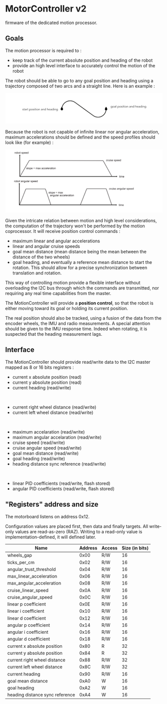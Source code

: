 # MotorController v2
firmware of the dedicated motion processor.

## Goals

The motion processor is required to :
* keep track of the current absolute position and heading of the robot
* provide an high level interface to accurately control the motion of the robot

The robot should be able to go to any goal position and heading using a trajectory composed of two arcs and a straight line.
Here is an example :

![trajectory](specs/trajectory.jpeg)

Because the robot is not capable of infinite linear nor angular acceleration, maximum accelerations should be defined and
the speed profiles should look like (for example) :

![speeds](specs/speeds.png)

Given the intricate relation between motion and high level considerations, the computation of the trajectory won't be performed by the
motion coprocessor. It will receive position control commands :
* maximum linear and angular accelerations
* linear and angular cruise speeds
* goal mean distance (mean distance being the mean between the distance of the two wheels)
* goal heading, and eventually a reference mean distance to start the rotation. This should allow for a precise synchronization between
translation and rotation.

This way of controlling motion provide a flexible interface without overloading the I2C bus through which the commands are transmitted,
nor requiring any real time capabilities from the master.

The MotionController will provide a **position control**, so that the robot is either moving toward its goal or
holding its current position.

The real position should also be tracked, using a fusion of the data from the encoder wheels, the IMU and radio measurements.
A special attention should be given to the IMU response time. Indeed when rotating, it is suspected that the heading measurement lags.

## Interface

The MotionController should provide read/write data to the I2C master mapped as 8 or 16 bits registers :

* current x absolute position (read)
* current y absolute position (read)
* current heading (read/write)

<br>

* current right wheel distance (read/write)
* current left wheel distance (read/write)

<br>

* maximum accelaration (read/write)
* maximum angular accelaration (read/write)
* cruise speed (read/write)
* cruise angular speed (read/write)
* goal mean distance (read/write)
* goal heading (read/write)
* heading distance sync reference (read/write)<br>

<br>

* linear PID coefficients (read/write, flash stored)
* angular PID coefficients (read/write, flash stored)


## "Registers" address and size

The motorboard listens on address 0x12.

Configuration values are placed first, then data and finally targets.
All write-only values are read-as-zero (RAZ).
Writing to a read-only value is implementation-defined, it will defined later.

|Name|Address|Access|Size (in bits)|
|----|-------|------|--------------|
|wheels_gap|0x00|R/W|16|
|ticks_per_cm|0x02|R/W|16|
|angular_trust_threshold|0x04|R/W|16|
|max_linear_acceleration|0x06|R/W|16|
|max_angular_acceleration|0x08|R/W|16|
|cruise_linear_speed|0x0A|R/W|16|
|cruise_angular_speed|0x0C|R/W|16|
|linear p coefficient|0x0E|R/W|16|
|linear i coefficient|0x10|R/W|16|
|linear d coefficient|0x12|R/W|16|
|angular p coefficient|0x14|R/W|16|
|angular i coefficient|0x16|R/W|16|
|angular d coefficient|0x18|R/W|16|
|current x absolute position|0x80|R|32|
|current y absolute position|0x84|R|32|
|current right wheel distance|0x88|R/W|32|
|current left wheel distance|0x8C|R/W|32|
|current heading|0x90|R/W|16|
|goal mean distance|0xA0|W|16|
|goal heading|0xA2|W|16|
|heading distance sync reference|0xA4|W|16|
